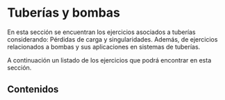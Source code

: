 # Tuberías y bombas
En esta sección se encuentran los ejercicios asociados a tuberías considerando: Pérdidas de carga y singularidades. Además, de ejercicios relacionados a bombas y sus aplicaciones en sistemas de tuberías.

A continuación un listado de los ejercicios que podrá encontrar en esta sección.

## Contenidos

```{tableofcontents}
```

<br/><br/>
<br/><br/>
<br/><br/>
<br/><br/>